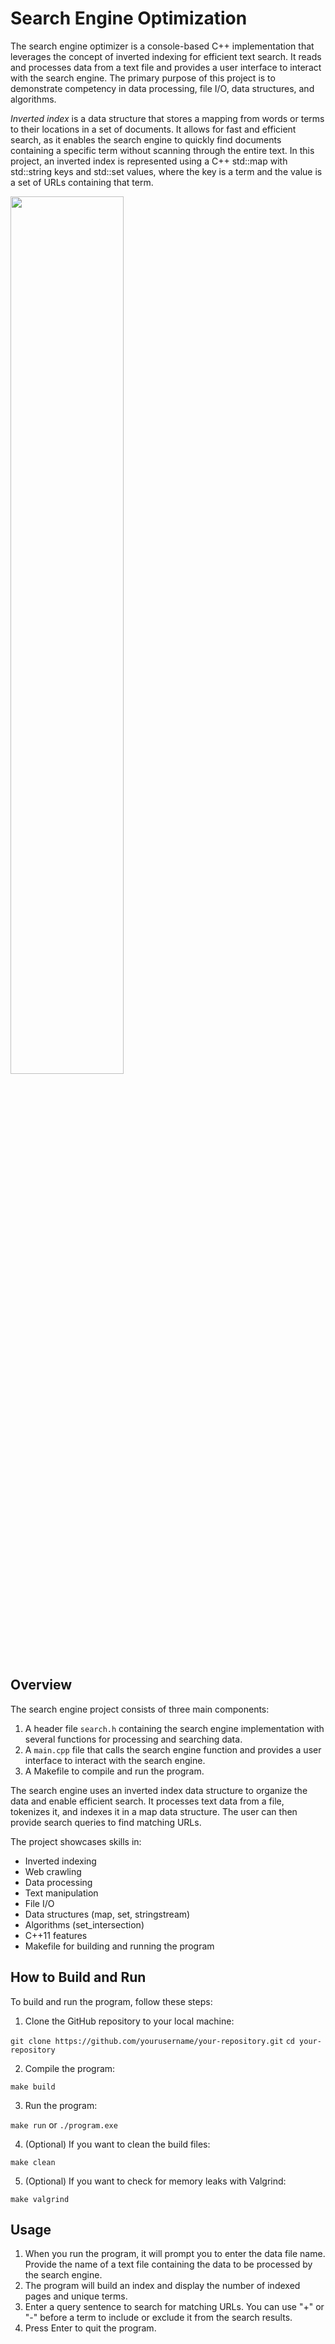 # Search Engine Optimization

The search engine optimizer is a console-based C++ implementation that leverages the concept of inverted indexing for efficient text search. It reads and processes data from a text file and provides a user interface to interact with the search engine. The primary purpose of this project is to demonstrate competency in data processing, file I/O, data structures, and algorithms.

*Inverted index* is a data structure that stores a mapping from words or terms to their locations in a set of documents. It allows for fast and efficient search, as it enables the search engine to quickly find documents containing a specific term without scanning through the entire text. In this project, an inverted index is represented using a C++ std::map with std::string keys and std::set values, where the key is a term and the value is a set of URLs containing that term.

<img src="https://user-images.githubusercontent.com/78191578/230955575-f4a1389f-b1c9-4121-b354-20330341f5ec.gif" width=60% height=60%>

## Overview

The search engine project consists of three main components:

1. A header file `search.h` containing the search engine implementation with several functions for processing and searching data.
2. A `main.cpp` file that calls the search engine function and provides a user interface to interact with the search engine.
3. A Makefile to compile and run the program.

The search engine uses an inverted index data structure to organize the data and enable efficient search. It processes text data from a file, tokenizes it, and indexes it in a map data structure. The user can then provide search queries to find matching URLs.

The project showcases skills in:

- Inverted indexing
- Web crawling
- Data processing
- Text manipulation
- File I/O
- Data structures (map, set, stringstream)
- Algorithms (set_intersection)
- C++11 features
- Makefile for building and running the program

## How to Build and Run

To build and run the program, follow these steps:

1. Clone the GitHub repository to your local machine:

`git clone https://github.com/yourusername/your-repository.git`
`cd your-repository`

2. Compile the program:

`make build`

3. Run the program:

`make run` or `./program.exe`

4. (Optional) If you want to clean the build files:

`make clean`

5. (Optional) If you want to check for memory leaks with Valgrind:

`make valgrind`


## Usage

1. When you run the program, it will prompt you to enter the data file name. Provide the name of a text file containing the data to be processed by the search engine.
2. The program will build an index and display the number of indexed pages and unique terms.
3. Enter a query sentence to search for matching URLs. You can use "+" or "-" before a term to include or exclude it from the search results.
4. Press Enter to quit the program.
